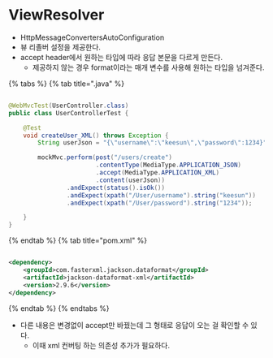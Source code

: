 # ViewResolver

- HttpMessageConvertersAutoConfiguration
- 뷰 리졸버 설정을 제공한다.
- accept header에서 원하는 타입에 따라 응답 본문을 다르게 만든다.
    - 제공하지 않는 경우 format이라는 매개 변수를 사용해 원하는 타입을 넘겨준다.

{% tabs %} {% tab title=".java" %}

```java

@WebMvcTest(UserController.class)
public class UserControllerTest {

    @Test
    void createUser_XML() throws Exception {
        String userJson = "{\"username\":\"keesun\",\"password\":1234}";

        mockMvc.perform(post("/users/create")
                        .contentType(MediaType.APPLICATION_JSON)
                        .accept(MediaType.APPLICATION_XML)
                        .content(userJson))
                .andExpect(status().isOk())
                .andExpect(xpath("/User/username").string("keesun"))
                .andExpect(xpath("/User/password").string("1234"));

    }
}
```

{% endtab %} {% tab title="pom.xml" %}

```xml

<dependency>
    <groupId>com.fasterxml.jackson.dataformat</groupId>
    <artifactId>jackson-dataformat-xml</artifactId>
    <version>2.9.6</version>
</dependency>

```

{% endtab %} {% endtabs %}

- 다른 내용은 변경없이 accept만 바꿨는데 그 형태로 응답이 오는 걸 확인할 수 있다.
    - 이때 xml 컨버팅 하는 의존성 추가가 필요하다.